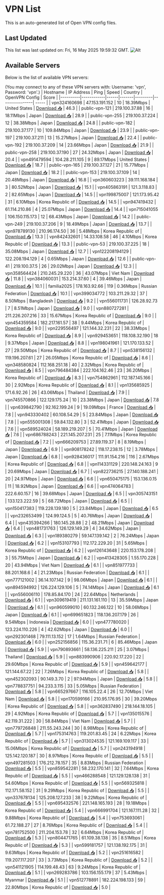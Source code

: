 # VPN List

This is an auto-generated list of Open VPN config files.

## Last Updated

This list was last updated on: Fri, 16 May 2025 19:59:32 GMT.
![Alt](https://repobeats.axiom.co/api/embed/186b98318ef1479477931607c1ad7d823f12451f.svg "Repobeats analytics image")

## Available Servers

Below is the list of available VPN servers:

(You may connect to any of these VPN servers with: Username: 'vpn', Password: 'vpn'.)
| Hostname | IP Address | Ping | Speed | Country | OpenVPN Config | Score |
|----------|------------|------|-------|---------|----------------| ----- |
| vpn324160698 | 47.153.191.152 | 10 | 18.39Mbps | United States | [Download 📥](./configs/server_0_US.ovpn) | 46.3 |
| public-vpn-121 | 219.100.37.88 | 16 | 18.11Mbps | Japan | [Download 📥](./configs/server_1_JP.ovpn) | 28.9 |
| public-vpn-255 | 219.100.37.224 | 12 | 38.38Mbps | Japan | [Download 📥](./configs/server_2_JP.ovpn) | 24.8 |
| public-vpn-182 | 219.100.37.177 | 10 | 109.84Mbps | Japan | [Download 📥](./configs/server_3_JP.ovpn) | 23.9 |
| public-vpn-197 | 219.100.37.211 | 13 | 15.27Mbps | Japan | [Download 📥](./configs/server_4_JP.ovpn) | 22.4 |
| public-vpn-192 | 219.100.37.209 | 14 | 23.66Mbps | Japan | [Download 📥](./configs/server_5_JP.ovpn) | 21.9 |
| public-vpn-258 | 219.100.37.190 | 27 | 24.32Mbps | Japan | [Download 📥](./configs/server_6_JP.ovpn) | 20.4 |
| vpn491479594 | 104.28.211.105 | 9 | 89.17Mbps | United States | [Download 📥](./configs/server_7_US.ovpn) | 18.7 |
| public-vpn-165 | 219.100.37.127 | 21 | 15.77Mbps | Japan | [Download 📥](./configs/server_8_JP.ovpn) | 18.2 |
| public-vpn-153 | 219.100.37.109 | 14 | 20.48Mbps | Japan | [Download 📥](./configs/server_9_JP.ovpn) | 16.8 |
| vpn360603223 | 39.111.168.184 | 3 | 80.52Mbps | Japan | [Download 📥](./configs/server_10_JP.ovpn) | 15.1 |
| vpn405863191 | 121.3.118.83 | 2 | 82.65Mbps | Japan | [Download 📥](./configs/server_11_JP.ovpn) | 14.5 |
| vpn199875007 | 121.173.95.42 | 31 | 6.10Mbps | Korea Republic of | [Download 📥](./configs/server_12_KR.ovpn) | 14.5 |
| vpn947419432 | 61.114.210.86 | 4 | 25.07Mbps | Japan | [Download 📥](./configs/server_13_JP.ovpn) | 14.4 |
| vpn715041055 | 106.150.115.173 | 12 | 68.43Mbps | Japan | [Download 📥](./configs/server_14_JP.ovpn) | 14.2 |
| public-vpn-249 | 219.100.37.206 | 9 | 18.49Mbps | Japan | [Download 📥](./configs/server_15_JP.ovpn) | 13.7 |
| vpn978789130 | 210.96.174.50 | 36 | 5.48Mbps | Korea Republic of | [Download 📥](./configs/server_16_KR.ovpn) | 13.3 |
| vpn842432601 | 14.33.108.58 | 46 | 4.10Mbps | Korea Republic of | [Download 📥](./configs/server_17_KR.ovpn) | 13.3 |
| public-vpn-53 | 219.100.37.225 | 18 | 35.08Mbps | Japan | [Download 📥](./configs/server_18_JP.ovpn) | 12.7 |
| vpn122208194129 | 122.208.194.129 | 4 | 0.65Mbps | Japan | [Download 📥](./configs/server_19_JP.ovpn) | 12.6 |
| public-vpn-41 | 219.100.37.5 | 26 | 29.02Mbps | Japan | [Download 📥](./configs/server_20_JP.ovpn) | 12.3 |
| vpn358564424 | 210.245.29.220 | 36 | 43.07Mbps | Viet Nam | [Download 📥](./configs/server_21_VN.ovpn) | 11.8 |
| vpn384060031 | 153.214.37.60 | 4 | 39.46Mbps | Japan | [Download 📥](./configs/server_22_JP.ovpn) | 10.1 |
| familia2025 | 178.163.92.66 | 119 | 0.36Mbps | Russian Federation | [Download 📥](./configs/server_23_RU.ovpn) | 10.1 |
| vpn399034772 | 103.211.29.32 | 37 | 8.50Mbps | Bangladesh | [Download 📥](./configs/server_24_BD.ovpn) | 9.2 |
| vpn556011731 | 126.28.92.73 | 7 | 8.51Mbps | Japan | [Download 📥](./configs/server_25_JP.ovpn) | 9.0 |
| vpn880727281 | 211.226.207.216 | 33 | 15.67Mbps | Korea Republic of | [Download 📥](./configs/server_26_KR.ovpn) | 9.0 |
| vpn454359584 | 182.217.161.57 | 38 | 9.44Mbps | Korea Republic of | [Download 📥](./configs/server_27_KR.ovpn) | 9.0 |
| vpn229556497 | 121.144.32.231 | 22 | 38.33Mbps | Korea Republic of | [Download 📥](./configs/server_28_KR.ovpn) | 8.9 |
| vpn929453651 | 118.108.32.190 | 18 | 9.37Mbps | Japan | [Download 📥](./configs/server_29_JP.ovpn) | 8.8 |
| vpn198041961 | 121.170.133.52 | 27 | 29.50Mbps | Korea Republic of | [Download 📥](./configs/server_30_KR.ovpn) | 8.7 |
| vpn538156132 | 119.196.207.61 | 27 | 26.05Mbps | Korea Republic of | [Download 📥](./configs/server_31_KR.ovpn) | 8.6 |
| vpn348580824 | 112.168.251.18 | 40 | 2.32Mbps | Korea Republic of | [Download 📥](./configs/server_32_KR.ovpn) | 8.5 |
| vpn796484384 | 222.104.162.46 | 23 | 36.20Mbps | Korea Republic of | [Download 📥](./configs/server_33_KR.ovpn) | 8.3 |
| vpn754862961 | 112.187.145.166 | 30 | 2.92Mbps | Korea Republic of | [Download 📥](./configs/server_34_KR.ovpn) | 8.1 |
| vpn135685925 | 171.6.92.26 | 26 | 43.06Mbps | Thailand | [Download 📥](./configs/server_35_TH.ovpn) | 7.9 |
| vpn745570866 | 122.129.175.24 | 10 | 23.38Mbps | Japan | [Download 📥](./configs/server_36_JP.ovpn) | 7.8 |
| vpn639842790 | 92.162.199.24 | 9 | 19.09Mbps | France | [Download 📥](./configs/server_37_FR.ovpn) | 7.8 |
| vpn943330402 | 60.108.54.29 | 5 | 23.84Mbps | Japan | [Download 📥](./configs/server_38_JP.ovpn) | 7.8 |
| vpn555001308 | 59.84.132.80 | 3 | 52.41Mbps | Japan | [Download 📥](./configs/server_39_JP.ovpn) | 7.6 |
| vpn589524024 | 58.189.219.207 | 5 | 70.41Mbps | Japan | [Download 📥](./configs/server_40_JP.ovpn) | 7.6 |
| vpn686788243 | 221.145.207.231 | 25 | 7.11Mbps | Korea Republic of | [Download 📥](./configs/server_41_KR.ovpn) | 7.2 |
| vpn666209753 | 27.89.119.37 | 8 | 8.19Mbps | Japan | [Download 📥](./configs/server_42_JP.ovpn) | 6.9 |
| vpn908178242 | 118.17.238.15 | 12 | 3.78Mbps | Japan | [Download 📥](./configs/server_43_JP.ovpn) | 6.8 |
| vpn928436017 | 111.91.154.216 | 116 | 2.67Mbps | Korea Republic of | [Download 📥](./configs/server_44_KR.ovpn) | 6.8 |
| vpn114331129 | 220.148.24.163 | 9 | 20.69Mbps | Japan | [Download 📥](./configs/server_45_JP.ovpn) | 6.7 |
| vpn822736215 | 27.140.188.241 | 20 | 24.97Mbps | Japan | [Download 📥](./configs/server_46_JP.ovpn) | 6.6 |
| vpn650475175 | 153.136.0.15 | 11 | 18.92Mbps | Japan | [Download 📥](./configs/server_47_JP.ovpn) | 6.6 |
| vpn474064783 | 222.6.60.157 | 16 | 39.68Mbps | Japan | [Download 📥](./configs/server_48_JP.ovpn) | 6.5 |
| vpn305743151 | 133.123.222.59 | 5 | 68.72Mbps | Japan | [Download 📥](./configs/server_49_JP.ovpn) | 6.5 |
| vpn150417383 | 119.228.139.180 | 5 | 23.84Mbps | Japan | [Download 📥](./configs/server_50_JP.ovpn) | 6.5 |
| vpn232653499 | 124.99.124.5 | 5 | 40.76Mbps | Japan | [Download 📥](./configs/server_51_JP.ovpn) | 6.4 |
| vpn435394266 | 180.145.28.88 | 2 | 48.21Mbps | Japan | [Download 📥](./configs/server_52_JP.ovpn) | 6.4 |
| vpn481731763 | 126.129.149.29 | 4 | 34.62Mbps | Japan | [Download 📥](./configs/server_53_JP.ovpn) | 6.3 |
| vpn189380279 | 59.147.139.142 | 2 | 76.24Mbps | Japan | [Download 📥](./configs/server_54_JP.ovpn) | 6.2 |
| vpn153107793 | 112.172.229.20 | 31 | 5.65Mbps | Korea Republic of | [Download 📥](./configs/server_55_KR.ovpn) | 6.2 |
| vpn126143648 | 220.153.178.208 | 3 | 55.75Mbps | Japan | [Download 📥](./configs/server_56_JP.ovpn) | 6.2 |
| vpn413428305 | 1.55.170.228 | 20 | 43.94Mbps | Viet Nam | [Download 📥](./configs/server_57_VN.ovpn) | 6.1 |
| vpn851977733 | 88.201.168.6 | 4 | 21.23Mbps | Russian Federation | [Download 📥](./configs/server_58_RU.ovpn) | 6.1 |
| vpn777121002 | 36.14.107.142 | 9 | 98.06Mbps | Japan | [Download 📥](./configs/server_59_JP.ovpn) | 6.1 |
| vpn894594992 | 126.224.129.106 | 5 | 74.14Mbps | Japan | [Download 📥](./configs/server_60_JP.ovpn) | 6.1 |
| vpn556006110 | 178.85.84.170 | 24 | 22.64Mbps | Netherlands | [Download 📥](./configs/server_61_NL.ovpn) | 6.1 |
| vpn309619419 | 211.131.161.110 | 13 | 35.59Mbps | Japan | [Download 📥](./configs/server_62_JP.ovpn) | 6.1 |
| vpn960599010 | 60.132.246.122 | 10 | 58.06Mbps | Japan | [Download 📥](./configs/server_63_JP.ovpn) | 6.1 |
| vpn699651823 | 118.136.207.179 | 26 | 9.54Mbps | Indonesia | [Download 📥](./configs/server_64_ID.ovpn) | 6.0 |
| vpn477780020 | 123.224.110.226 | 4 | 42.62Mbps | Japan | [Download 📥](./configs/server_65_JP.ovpn) | 6.0 |
| vpn292301468 | 79.111.13.152 | 17 | 1.64Mbps | Russian Federation | [Download 📥](./configs/server_66_RU.ovpn) | 6.0 |
| vpn252156856 | 115.36.231.71 | 6 | 85.46Mbps | Japan | [Download 📥](./configs/server_67_JP.ovpn) | 5.9 |
| vpn790893661 | 58.136.225.211 | 25 | 3.07Mbps | Thailand | [Download 📥](./configs/server_68_TH.ovpn) | 5.9 |
| vpn883990906 | 220.92.17.220 | 22 | 29.60Mbps | Korea Republic of | [Download 📥](./configs/server_69_KR.ovpn) | 5.9 |
| vpn459642177 | 121.144.67.22 | 22 | 7.26Mbps | Korea Republic of | [Download 📥](./configs/server_70_KR.ovpn) | 5.8 |
| vpn452302093 | 90.149.3.70 | 2 | 97.94Mbps | Japan | [Download 📥](./configs/server_71_JP.ovpn) | 5.8 |
| vpn778837751 | 94.233.3.115 | 33 | 5.05Mbps | Russian Federation | [Download 📥](./configs/server_72_RU.ovpn) | 5.8 |
| vpn665297667 | 116.105.22.4 | 26 | 12.70Mbps | Viet Nam | [Download 📥](./configs/server_73_VN.ovpn) | 5.8 |
| vpn170599166 | 210.95.176.95 | 30 | 39.20Mbps | Korea Republic of | [Download 📥](./configs/server_74_KR.ovpn) | 5.8 |
| vpn362837490 | 218.144.18.105 | 29 | 4.92Mbps | Korea Republic of | [Download 📥](./configs/server_75_KR.ovpn) | 5.7 |
| vpn135015576 | 42.119.31.222 | 30 | 58.84Mbps | Viet Nam | [Download 📥](./configs/server_76_VN.ovpn) | 5.7 |
| vpn779726848 | 211.55.243.244 | 30 | 8.98Mbps | Korea Republic of | [Download 📥](./configs/server_77_KR.ovpn) | 5.7 |
| vpn175314763 | 119.201.83.45 | 24 | 6.22Mbps | Korea Republic of | [Download 📥](./configs/server_78_KR.ovpn) | 5.7 |
| vpn313024535 | 121.169.109.117 | 33 | 15.06Mbps | Korea Republic of | [Download 📥](./configs/server_79_KR.ovpn) | 5.7 |
| vpn243194918 | 125.142.120.187 | 30 | 8.97Mbps | Korea Republic of | [Download 📥](./configs/server_80_KR.ovpn) | 5.5 |
| vpn497281503 | 176.212.78.157 | 35 | 8.83Mbps | Russian Federation | [Download 📥](./configs/server_81_RU.ovpn) | 5.5 |
| vpn859542281 | 58.232.170.141 | 32 | 7.64Mbps | Korea Republic of | [Download 📥](./configs/server_82_KR.ovpn) | 5.5 |
| vpn466288548 | 121.129.128.138 | 31 | 54.60Mbps | Korea Republic of | [Download 📥](./configs/server_83_KR.ovpn) | 5.5 |
| vpn569325818 | 112.171.58.152 | 31 | 9.29Mbps | Korea Republic of | [Download 📥](./configs/server_84_KR.ovpn) | 5.5 |
| vpn337678134 | 125.208.127.233 | 38 | 9.22Mbps | Korea Republic of | [Download 📥](./configs/server_85_KR.ovpn) | 5.5 |
| vpn695432576 | 221.148.165.193 | 28 | 19.18Mbps | Korea Republic of | [Download 📥](./configs/server_86_KR.ovpn) | 5.4 |
| vpn666991704 | 121.167.111.28 | 32 | 9.88Mbps | Korea Republic of | [Download 📥](./configs/server_87_KR.ovpn) | 5.4 |
| vpn753693061 | 61.72.188.27 | 27 | 8.76Mbps | Korea Republic of | [Download 📥](./configs/server_88_KR.ovpn) | 5.4 |
| vpn781752500 | 211.204.153.78 | 32 | 6.64Mbps | Korea Republic of | [Download 📥](./configs/server_89_KR.ovpn) | 5.3 |
| vpn804471765 | 61.109.38.138 | 35 | 8.51Mbps | Korea Republic of | [Download 📥](./configs/server_90_KR.ovpn) | 5.3 |
| vpn599181757 | 121.138.192.175 | 31 | 9.63Mbps | Korea Republic of | [Download 📥](./configs/server_91_KR.ovpn) | 5.2 |
| vpn251616582 | 119.207.117.207 | 33 | 3.73Mbps | Korea Republic of | [Download 📥](./configs/server_92_KR.ovpn) | 5.2 |
| vpn541121905 | 114.199.48.43 | 63 | 9.24Mbps | Korea Republic of | [Download 📥](./configs/server_93_KR.ovpn) | 5.1 |
| vpn269283786 | 103.156.155.179 | 37 | 5.43Mbps | Myanmar | [Download 📥](./configs/server_94_MM.ovpn) | 5.1 |
| vpn512778891 | 182.224.198.133 | 59 | 22.80Mbps | Korea Republic of | [Download 📥](./configs/server_95_KR.ovpn) | 5.0 |
